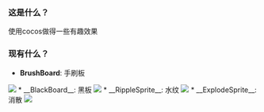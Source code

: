 ### 这是什么？

使用cocos做得一些有趣效果

### 现有什么？

* __BrushBoard__: 手刷板
<img src="ScreenShot/Example_BrushBoard.png"/>
* __BlackBoard__: 黑板
<img src="ScreenShot/Example_BlackBoard.png"/>
* __RippleSprite__: 水纹
<img src="ScreenShot/Example_RippleSprite.png"/>
* __ExplodeSprite__: 消散
<img src="ScreenShot/Example_ExplodeSprite.png"/>